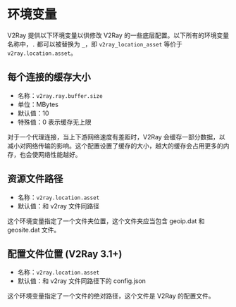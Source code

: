 # 环境变量

V2Ray 提供以下环境变量以供修改 V2Ray 的一些底层配置。以下所有的环境变量名称中，`.` 都可以被替换为 `_`，即 `v2ray_location_asset` 等价于 `v2ray.location.asset`。

## 每个连接的缓存大小

* 名称：`v2ray.ray.buffer.size`
* 单位：MBytes
* 默认值：10
* 特殊值：0 表示缓存无上限

对于一个代理连接，当上下游网络速度有差距时，V2Ray 会缓存一部分数据，以减小对网络传输的影响。这个配置设置了缓存的大小，越大的缓存会占用更多的内存，也会使网络性能越好。

## 资源文件路径

* 名称：`v2ray.location.asset`
* 默认值：和 v2ray 文件同路径

这个环境变量指定了一个文件夹位置，这个文件夹应当包含 geoip.dat 和 geosite.dat 文件。

## 配置文件位置 (V2Ray 3.1+)

* 名称：`v2ray.location.asset`
* 默认值：和 v2ray 文件同路径下的 config.json

这个环境变量指定了一个文件的绝对路径，这个文件是 V2Ray 的配置文件。
